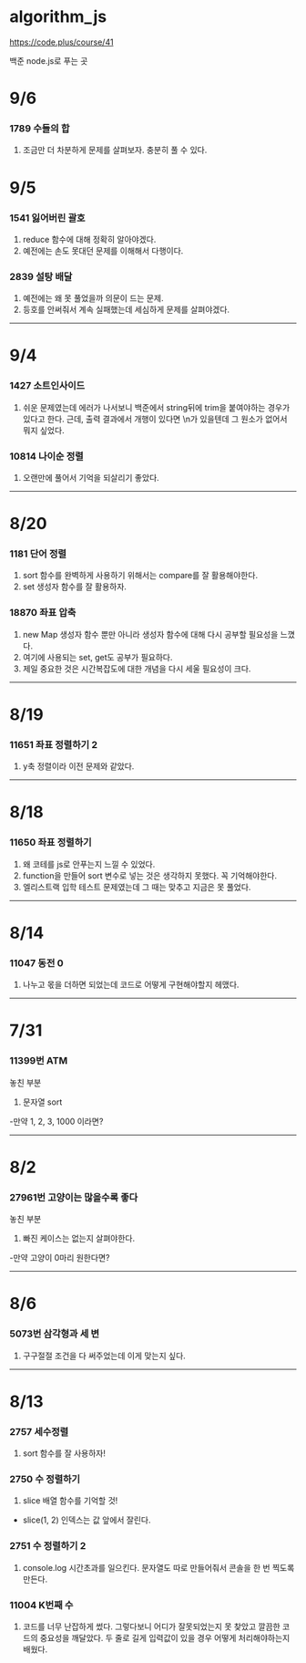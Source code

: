 # algorithm_js

https://code.plus/course/41


백준 node.js로 푸는 곳

# 9/6

### 1789 수들의 합

1. 조금만 더 차분하게 문제를 살펴보자. 충분히 풀 수 있다.

# 9/5

### 1541 잃어버린 괄호

1. reduce 함수에 대해 정확히 알아야겠다.
2. 예전에는 손도 못대던 문제를 이해해서 다행이다.

### 2839 설탕 배달

1. 예전에는 왜 못 풀었을까 의문이 드는 문제.
2. 등호를 안써줘서 계속 실패했는데 세심하게 문제를 살펴야겠다.

---

# 9/4

### 1427 소트인사이드

1. 쉬운 문제였는데 에러가 나서보니 백준에서 string뒤에 trim을 붙여야하는 경우가 있다고 한다. 근데, 출력 결과에서 개행이 있다면 \n가 있을텐데 그 원소가 없어서 뭐지 싶었다.

### 10814 나이순 정렬

1. 오랜만에 풀어서 기억을 되살리기 좋았다.

---

# 8/20

### 1181 단어 정렬

1. sort 함수를 완벽하게 사용하기 위해서는 compare를 잘 활용해야한다.
2. set 생성자 함수를 잘 활용하자.

### 18870 좌표 압축

1. new Map 생성자 함수 뿐만 아니라 생성자 함수에 대해 다시 공부할 필요성을 느꼈다.
2. 여기에 사용되는 set, get도 공부가 필요하다.
3. 제일 중요한 것은 시간복잡도에 대한 개념을 다시 세울 필요성이 크다.

---

# 8/19

### 11651 좌표 정렬하기 2

1. y축 정렬이라 이전 문제와 같았다.

---

# 8/18

### 11650 좌표 정렬하기

1. 왜 코테를 js로 안푸는지 느낄 수 있었다. 
2. function을 만들어 sort 변수로 넣는 것은 생각하지 못했다. 꼭 기억해야한다.
3. 엘리스트랙 입학 테스트 문제였는데 그 때는 맞추고 지금은 못 풀었다.

---

# 8/14

### 11047 동전 0

1. 나누고 몫을 더하면 되었는데 코드로 어떻게 구현해야할지 헤맸다.

---

# 7/31 

### 11399번 ATM

놓친 부분

1. 문자열 sort

-만약 1, 2, 3, 1000 이라면?

---

# 8/2 

### 27961번 고양이는 많을수록 좋다

놓친 부분

1. 빠진 케이스는 없는지 살펴야한다.

-만약 고양이 0마리 원한다면?

---

# 8/6 

### 5073번 삼각형과 세 변

1. 구구절절 조건을 다 써주었는데 이게 맞는지 싶다.

---

# 8/13 

### 2757 세수정렬

1. sort 함수를 잘 사용하자!

### 2750 수 정렬하기

1. slice 배열 함수를 기억할 것! 
- slice(1, 2) 인덱스는 값 앞에서 잘린다. 

### 2751 수 정렬하기 2

1. console.log 시간초과를 일으킨다. 문자열도 따로 만들어줘서 콘솔을 한 번 찍도록 만든다.

### 11004 K번째 수

1. 코드를 너무 난잡하게 썼다. 그렇다보니 어디가 잘못되었는지 못 찾았고 깔끔한 코드의 중요성을 깨달았다. 두 줄로 길게 입력값이 있을 경우 어떻게 처리해야하는지 배웠다.

